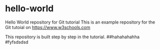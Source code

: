 # hello-world
Hello World repository for Git tutorial
This is an example repository for the Git tutoial on https://www.w3schools.com

This repository is built step by step in the tutorial. 
##hahahahahha
#fyfsdsdsd
